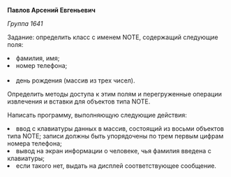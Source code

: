 **Павлов Арсений Евгеньевич**

*Группа 1641*

Задание: определить класс с именем NОТЕ, содержащий следующие поля:  
	<li> фамилия, имя;</li>
	<li> номер телефона;</li>  
	<li> день рождения (массив из трех чисел).</li>

Определить методы доступа к этим полям и перегруженные операции извлечения и вставки для объектов типа NОТЕ.

Написать программу, выполняющую следующие действия:
	<li> ввод с клавиатуры данных в массив, состоящий из восьми объектов типа NОТЕ; записи должны быть упорядочены по трем первым цифрам номера телефона;</li>
	<li> вывод на экран информации о человеке, чья фамилия введена с клавиатуры;</li>
	<li> если такого нет, выдать на дисплей соответствующее сообщение.</li>